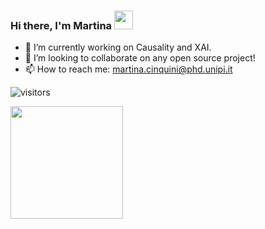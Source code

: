 ### Hi there, I'm Martina <img src="https://raw.githubusercontent.com/MartinHeinz/MartinHeinz/master/wave.gif" width="30px">

- 🔭 I’m currently working on Causality and XAI.
- 👯 I’m looking to collaborate on any open source project!
- 📫 How to reach me: martina.cinquini@phd.unipi.it

 ![visitors](https://visitor-badge.glitch.me/badge?page_id=marti5ini&left_color=green&right_color=red)

<img height="180em" src="https://github-readme-stats.vercel.app/api?username=marti5ini&show_icons=true&hide_border=true&&count_private=true&include_all_commits=true" />



